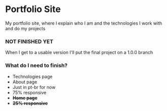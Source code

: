 # Portfolio Site

My portfolio site, where I explain who I am and the technologies I work with and do my projects

### <b>NOT FINISHED YET </b>
When I get to a usable version I'll put the final project on a 1.0.0 branch

### What do I need to finish?
* Technologies page
* About page
* Just in pt-br for now
* 75% responsive
* <b><s>Home page</s></b>
* <b><s>25% responsive</s></b>

